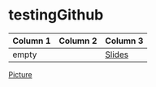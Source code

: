 # testingGithub


| Column 1 | Column 2 | Column 3 |
| ------------- | ------------- | ------------- |
| empty | | [Slides](/Claudio-Silva/Next-Step-to-Your-Script...Turn-into-an-Advanced-Function/Next-Step-to-Your-Script...Turn-into-an-Advanced-Function.ppsx) |



[Picture](/images/me3.jpg)
